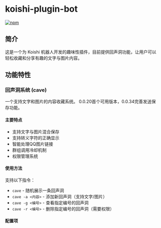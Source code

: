 # koishi-plugin-bot

[![npm](https://img.shields.io/npm/v/koishi-plugin-bot?style=flat-square)](https://www.npmjs.com/package/koishi-plugin-bot)

## 简介

这是一个为 Koishi 机器人开发的趣味性插件，目前提供回声洞功能，让用户可以轻松收藏和分享有趣的文字与图片内容。

## 功能特性

### 回声洞系统 (cave)

一个支持文字和图片的内容收藏系统。
0.0.20首个可用版本，0.0.34完善发送保存功能。

#### 主要特点

- 支持文字与图片混合保存
- 支持转义字符的正确显示
- 智能处理QQ图片链接
- 群组调用冷却机制
- 权限管理系统

#### 使用方法

支持以下指令：

- `cave` - 随机展示一条回声洞
- `cave -a <内容>` - 添加新回声洞（支持文字/图片）
- `cave -g <编号>` - 查看指定编号的回声洞
- `cave -r <编号>` - 删除指定编号的回声洞（需要权限）

#### 配置项
